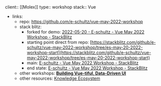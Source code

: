 client:: [[Molex]] 
type:: workshop
stack:: Vue

- links:
	- repo: https://github.com/e-schultz/vue-may-2022-workshop
	- stack blitz:
		- forked for demo: [2022-05-20 - E-schultz - Vue May 2022 Workshop - StackBlitz](https://stackblitz.com/edit/github-kxfcsv?file=src%2Fworkshop01%2Fviews%2FTreeviewStartView.vue,src%2Fworkshop01%2Fcomponents%2FMNavigationTree.vue)
		- starting point direct from repo: [https://stackblitz.com/github/e-schultz/vue-may-2022-workshop/tree/es-may-20-2022-workshop-start](https://stackblitz.com/github/e-schultz/vue-may-2022-workshop/tree/es-may-20-2022-workshop-start)
		- main: [E-schultz - Vue May 2022 Workshop - StackBlitz](https://stackblitz.com/github/e-schultz/vue-may-2022-workshop/tree/main?file=README.md)
		- end state: [E-schultz - Vue May 2022 Workshop - StackBlitz](https://stackblitz.com/github//e-schultz/vue-may-2022-workshop/tree/es-workshop-end?file=README.md)
	- other workshops: [****Building Vue-tiful, Data-Driven UI****](https://www.notion.so/Building-Vue-tiful-Data-Driven-UI-6a1c12d7723e49b6b54f98ddd81a3fe7)
	- other resources: [Knowledge Ecosystem](https://www.notion.so/Knowledge-Ecosystem-9f3ff2d5f5a54d93bd816dc4130ba09c)
